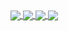 <a href="https://github.com/deadly">
  <img align="center" src="https://github-readme-stats.vercel.app/api/wakatime?username=234asdfvb&theme=radical" />
</a>
<a href="https://github.com/deadly">
  <img align="center" src="https://github-readme-stats.vercel.app/api/top-langs/?username=deadly&theme=radical&card_width=495" />
</a>
<a href="https://github.com/deadly/Cyrillic">
  <img align="center" src="https://github-readme-stats.vercel.app/api/pin/?username=deadly&repo=cyrillic&theme=radical" />
</a>
<a href="https://github.com/deadly/server-badge-exploit">
  <img align="center" src="https://github-readme-stats.vercel.app/api/pin/?username=deadly&repo=server-badge-exploit&theme=radical" />
</a>

